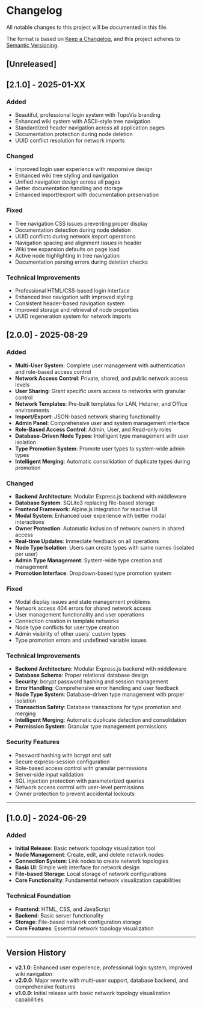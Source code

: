 # Changelog

All notable changes to this project will be documented in this file.

The format is based on [Keep a Changelog](https://keepachangelog.com/en/1.0.0/),
and this project adheres to [Semantic Versioning](https://semver.org/spec/v2.0.0.html).

## [Unreleased]

## [2.1.0] - 2025-01-XX

### Added
- Beautiful, professional login system with TopoVis branding
- Enhanced wiki system with ASCII-style tree navigation
- Standardized header navigation across all application pages
- Documentation protection during node deletion
- UUID conflict resolution for network imports

### Changed
- Improved login user experience with responsive design
- Enhanced wiki tree styling and navigation
- Unified navigation design across all pages
- Better documentation handling and storage
- Enhanced import/export with documentation preservation

### Fixed
- Tree navigation CSS issues preventing proper display
- Documentation detection during node deletion
- UUID conflicts during network import operations
- Navigation spacing and alignment issues in header
- Wiki tree expansion defaults on page load
- Active node highlighting in tree navigation
- Documentation parsing errors during deletion checks

### Technical Improvements
- Professional HTML/CSS-based login interface
- Enhanced tree navigation with improved styling
- Consistent header-based navigation system
- Improved storage and retrieval of node properties
- UUID regeneration system for network imports

## [2.0.0] - 2025-08-29

### Added
- **Multi-User System**: Complete user management with authentication and role-based access control
- **Network Access Control**: Private, shared, and public network access levels
- **User Sharing**: Grant specific users access to networks with granular control
- **Network Templates**: Pre-built templates for LAN, Hetzner, and Office environments
- **Import/Export**: JSON-based network sharing functionality
- **Admin Panel**: Comprehensive user and system management interface
- **Role-Based Access Control**: Admin, User, and Read-only roles
- **Database-Driven Node Types**: Intelligent type management with user isolation
- **Type Promotion System**: Promote user types to system-wide admin types
- **Intelligent Merging**: Automatic consolidation of duplicate types during promotion

### Changed
- **Backend Architecture**: Modular Express.js backend with middleware
- **Database System**: SQLite3 replacing file-based storage
- **Frontend Framework**: Alpine.js integration for reactive UI
- **Modal System**: Enhanced user experience with better modal interactions
- **Owner Protection**: Automatic inclusion of network owners in shared access
- **Real-time Updates**: Immediate feedback on all operations
- **Node Type Isolation**: Users can create types with same names (isolated per user)
- **Admin Type Management**: System-wide type creation and management
- **Promotion Interface**: Dropdown-based type promotion system

### Fixed
- Modal display issues and state management problems
- Network access 404 errors for shared network access
- User management functionality and user operations
- Connection creation in template networks
- Node type conflicts for user type creation
- Admin visibility of other users' custom types
- Type promotion errors and undefined variable issues

### Technical Improvements
- **Backend Architecture**: Modular Express.js backend with middleware
- **Database Schema**: Proper relational database design
- **Security**: bcrypt password hashing and session management
- **Error Handling**: Comprehensive error handling and user feedback
- **Node Type System**: Database-driven type management with proper isolation
- **Transaction Safety**: Database transactions for type promotion and merging
- **Intelligent Merging**: Automatic duplicate detection and consolidation
- **Permission System**: Granular type management permissions

### Security Features
- Password hashing with bcrypt and salt
- Secure express-session configuration
- Role-based access control with granular permissions
- Server-side input validation
- SQL injection protection with parameterized queries
- Network access control with user-level permissions
- Owner protection to prevent accidental lockouts

---

## [1.0.0] - 2024-06-29

### Added
- **Initial Release**: Basic network topology visualization tool
- **Node Management**: Create, edit, and delete network nodes
- **Connection System**: Link nodes to create network topologies
- **Basic UI**: Simple web interface for network design
- **File-based Storage**: Local storage of network configurations
- **Core Functionality**: Fundamental network visualization capabilities

### Technical Foundation
- **Frontend**: HTML, CSS, and JavaScript
- **Backend**: Basic server functionality
- **Storage**: File-based network configuration storage
- **Core Features**: Essential network topology visualization

---

## Version History

- **v2.1.0**: Enhanced user experience, professional login system, improved wiki navigation
- **v2.0.0**: Major rewrite with multi-user support, database backend, and comprehensive features
- **v1.0.0**: Initial release with basic network topology visualization capabilities
